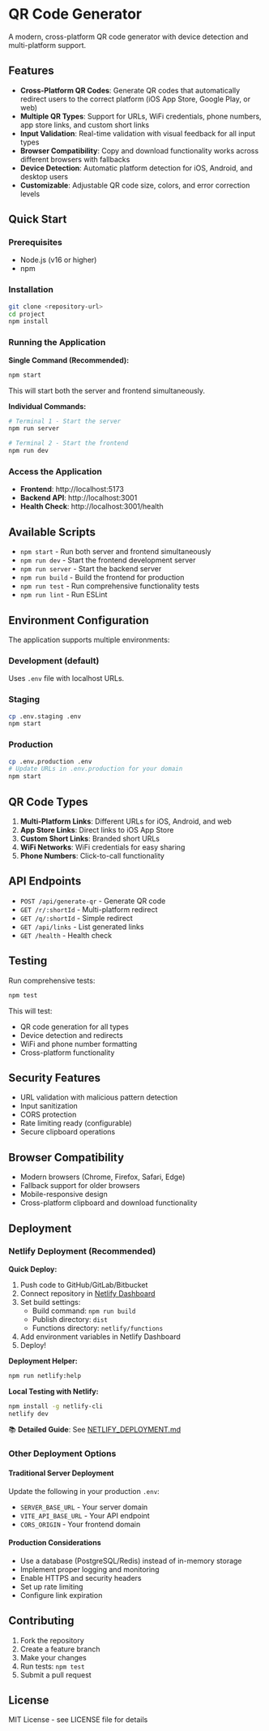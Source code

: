 # QR Code Generator

A modern, cross-platform QR code generator with device detection and multi-platform support.

## Features

- **Cross-Platform QR Codes**: Generate QR codes that automatically redirect users to the correct platform (iOS App Store, Google Play, or web)
- **Multiple QR Types**: Support for URLs, WiFi credentials, phone numbers, app store links, and custom short links
- **Input Validation**: Real-time validation with visual feedback for all input types
- **Browser Compatibility**: Copy and download functionality works across different browsers with fallbacks
- **Device Detection**: Automatic platform detection for iOS, Android, and desktop users
- **Customizable**: Adjustable QR code size, colors, and error correction levels

## Quick Start

### Prerequisites
- Node.js (v16 or higher)
- npm

### Installation
```bash
git clone <repository-url>
cd project
npm install
```

### Running the Application

**Single Command (Recommended):**
```bash
npm start
```
This will start both the server and frontend simultaneously.

**Individual Commands:**
```bash
# Terminal 1 - Start the server
npm run server

# Terminal 2 - Start the frontend
npm run dev
```

### Access the Application
- **Frontend**: http://localhost:5173
- **Backend API**: http://localhost:3001
- **Health Check**: http://localhost:3001/health

## Available Scripts

- `npm start` - Run both server and frontend simultaneously
- `npm run dev` - Start the frontend development server
- `npm run server` - Start the backend server
- `npm run build` - Build the frontend for production
- `npm run test` - Run comprehensive functionality tests
- `npm run lint` - Run ESLint

## Environment Configuration

The application supports multiple environments:

### Development (default)
Uses `.env` file with localhost URLs.

### Staging
```bash
cp .env.staging .env
npm start
```

### Production
```bash
cp .env.production .env
# Update URLs in .env.production for your domain
npm start
```

## QR Code Types

1. **Multi-Platform Links**: Different URLs for iOS, Android, and web
2. **App Store Links**: Direct links to iOS App Store
3. **Custom Short Links**: Branded short URLs
4. **WiFi Networks**: WiFi credentials for easy sharing
5. **Phone Numbers**: Click-to-call functionality

## API Endpoints

- `POST /api/generate-qr` - Generate QR code
- `GET /r/:shortId` - Multi-platform redirect
- `GET /q/:shortId` - Simple redirect
- `GET /api/links` - List generated links
- `GET /health` - Health check

## Testing

Run comprehensive tests:
```bash
npm test
```

This will test:
- QR code generation for all types
- Device detection and redirects
- WiFi and phone number formatting
- Cross-platform functionality

## Security Features

- URL validation with malicious pattern detection
- Input sanitization
- CORS protection
- Rate limiting ready (configurable)
- Secure clipboard operations

## Browser Compatibility

- Modern browsers (Chrome, Firefox, Safari, Edge)
- Fallback support for older browsers
- Mobile-responsive design
- Cross-platform clipboard and download functionality

## Deployment

### Netlify Deployment (Recommended)

**Quick Deploy:**
1. Push code to GitHub/GitLab/Bitbucket
2. Connect repository in [Netlify Dashboard](https://app.netlify.com)
3. Set build settings:
   - Build command: `npm run build`
   - Publish directory: `dist`
   - Functions directory: `netlify/functions`
4. Add environment variables in Netlify Dashboard
5. Deploy!

**Deployment Helper:**
```bash
npm run netlify:help
```

**Local Testing with Netlify:**
```bash
npm install -g netlify-cli
netlify dev
```

📚 **Detailed Guide**: See [NETLIFY_DEPLOYMENT.md](./NETLIFY_DEPLOYMENT.md)

### Other Deployment Options

#### Traditional Server Deployment
Update the following in your production `.env`:
- `SERVER_BASE_URL` - Your server domain
- `VITE_API_BASE_URL` - Your API endpoint
- `CORS_ORIGIN` - Your frontend domain

#### Production Considerations
- Use a database (PostgreSQL/Redis) instead of in-memory storage
- Implement proper logging and monitoring
- Enable HTTPS and security headers
- Set up rate limiting
- Configure link expiration

## Contributing

1. Fork the repository
2. Create a feature branch
3. Make your changes
4. Run tests: `npm test`
5. Submit a pull request

## License

MIT License - see LICENSE file for details
